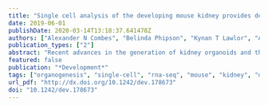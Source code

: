 ```yaml
---
title: "Single cell analysis of the developing mouse kidney provides deeper insight into marker gene expression and ligand-receptor crosstalk"
date: 2019-06-01
publishDate: 2020-03-14T13:18:37.641478Z
authors: ["Alexander N Combes", "Belinda Phipson", "Kynan T Lawlor", "Aude Dorison", "Ralph Patrick", "**Luke Zappia**", "Richard P Harvey", "Alicia Oshlack", "Melissa H Little"]
publication_types: ["2"]
abstract: "Recent advances in the generation of kidney organoids and the culture of primary nephron progenitors from mouse and human have been based on knowledge of the molecular basis of kidney development in mice. Although gene expression during kidney development has been intensely investigated, single cell profiling provides new opportunities to further subsect component cell types and the signalling networks at play. Here, we describe the generation and analysis of 6732 single cell transcriptomes from the fetal mouse kidney [embryonic day (E)18.5] and 7853 sorted nephron progenitor cells (E14.5). These datasets provide improved resolution of cell types and specific markers, including subdivision of the renal stroma and heterogeneity within the nephron progenitor population. Ligand-receptor interaction and pathway analysis reveals novel crosstalk between cellular compartments and associates new pathways with differentiation of nephron and ureteric epithelium cell types. We identify transcriptional congruence between the distal nephron and ureteric epithelium, showing that most markers previously used to identify ureteric epithelium are not specific. Together, this work improves our understanding of metanephric kidney development and provides a template to guide the regeneration of renal tissue."
featured: false
publication: "*Development*"
tags: ["organogenesis", "single-cell", "rna-seq", "mouse", "kidney", "development", "nephron"]
url_pdf: "http://dx.doi.org/10.1242/dev.178673"
doi: "10.1242/dev.178673"
---
```


